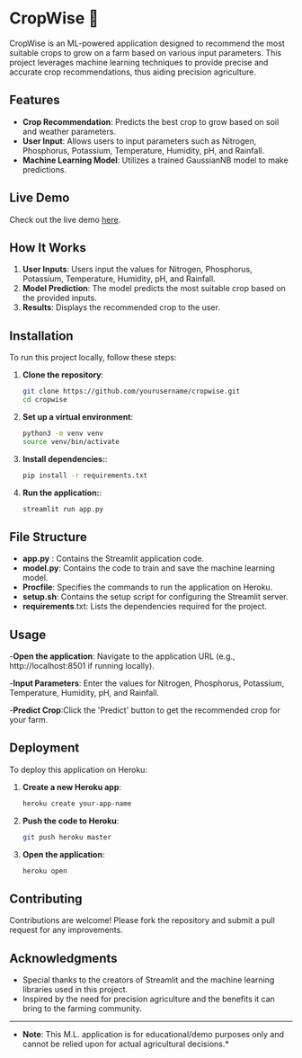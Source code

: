 # CropWise 🌿

CropWise is an ML-powered application designed to recommend the most suitable crops to grow on a farm based on various input parameters. This project leverages machine learning techniques to provide precise and accurate crop recommendations, thus aiding precision agriculture.

## Features

- **Crop Recommendation**: Predicts the best crop to grow based on soil and weather parameters.
- **User Input**: Allows users to input parameters such as Nitrogen, Phosphorus, Potassium, Temperature, Humidity, pH, and Rainfall.
- **Machine Learning Model**: Utilizes a trained GaussianNB model to make predictions.

## Live Demo

Check out the live demo [here](https://akash-cropwise-625097d1df01.herokuapp.com/).

## How It Works

1. **User Inputs**: Users input the values for Nitrogen, Phosphorus, Potassium, Temperature, Humidity, pH, and Rainfall.
2. **Model Prediction**: The model predicts the most suitable crop based on the provided inputs.
3. **Results**: Displays the recommended crop to the user.

## Installation

To run this project locally, follow these steps:

1. **Clone the repository**:
   ```sh
   git clone https://github.com/yourusername/cropwise.git
   cd cropwise

2. **Set up a virtual environment**:
   ```sh
   python3 -m venv venv
   source venv/bin/activate

3. **Install dependencies:**:
   ```sh
   pip install -r requirements.txt

4. **Run the application:**:
   ```sh
   streamlit run app.py

## File Structure
- **app.py** : Contains the Streamlit application code.
- **model.py**: Contains the code to train and save the machine learning model.
- **Procfile**: Specifies the commands to run the application on Heroku.
- **setup.sh**: Contains the setup script for configuring the Streamlit server.
- **requirements**.txt: Lists the dependencies required for the project.

## Usage
-**Open the application**:
Navigate to the application URL (e.g., http://localhost:8501 if running locally).

-**Input Parameters**: Enter the values for Nitrogen, Phosphorus, Potassium, Temperature, Humidity, pH, and Rainfall.

-**Predict Crop**:Click the 'Predict' button to get the recommended crop for your farm.

## Deployment

To deploy this application on Heroku:

1. **Create a new Heroku app**:
   ```sh
   heroku create your-app-name

2. **Push the code to Heroku**:
   ```sh
   git push heroku master

3. **Open the application**:
   ```sh
   heroku open


## Contributing
Contributions are welcome! Please fork the repository and submit a pull request for any improvements.

## Acknowledgments
- Special thanks to the creators of Streamlit and the machine learning libraries used in this project.
- Inspired by the need for precision agriculture and the benefits it can bring to the farming community.

-----------------------------------------------------------------

- **Note**: This M.L. application is for educational/demo purposes only and cannot be relied upon for actual agricultural decisions.*